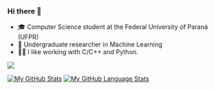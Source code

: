 ### Hi there 👋

- 🎓 Computer Science student at the Federal University of Paraná (UFPR)
- 🤖 Undergraduate researcher in Machine Learning
- 👨‍💻 I like working with C/C++ and Python.

<a href="https://www.linkedin.com/in/davidlpgomes/" target="_blank"><img src="https://img.shields.io/badge/LinkedIn-0077B5?style=for-the-badge&logo=linkedin&logoColor=white" target="_blank"></a>
</div>

[![My GitHub Stats](https://github-readme-stats.vercel.app/api/?username=davidlpgomes&count_private=true&theme=nightowl&showicons=true)]()
[![My GitHub Language Stats](https://github-readme-stats.vercel.app/api/top-langs/?username=davidlpgomes&theme=nightowl)]()
